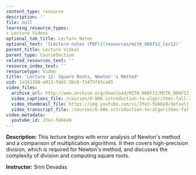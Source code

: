 ```yaml
---
content_type: resource
description: ''
file: null
learning_resource_types:
- Lecture Videos
optional_tab_title: Lecture Notes
optional_text: '[Lecture notes (PDF)](resources/mit6_006f11_lec12)'
parent_title: Lecture Videos
parent_type: CourseSection
related_resources_text: ''
resource_index_text: ''
resourcetype: Video
title: 'Lecture 12: Square Roots, Newton''s Method'
uid: 1a241368-a913-59d1-3bc6-f1475f93ca85
video_files:
  archive_url: http://www.archive.org/download/MIT6.006F11/MIT6_006F11_lec12_300k.mp4
  video_captions_file: /courses/6-006-introduction-to-algorithms-fall-2011/96fe3138687d5cd49d232ab5c64e9c61_2YeJ-5UAke8.vtt
  video_thumbnail_file: https://img.youtube.com/vi/2YeJ-5UAke8/default.jpg
  video_transcript_file: /courses/6-006-introduction-to-algorithms-fall-2011/d2545d3aa5b240dc8e7ba6ec33f02496_2YeJ-5UAke8.pdf
video_metadata:
  youtube_id: 2YeJ-5UAke8
---
```


**Description:** This lecture begins with error analysis of Newton's method and a comparison of multiplication algorithms. It then covers high-precision division, which is required for Newton's method, and discusses the complexity of division and computing square roots.

**Instructor:** Srini Devadas